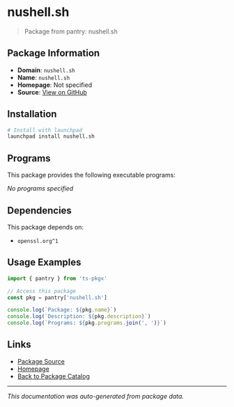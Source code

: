 # nushell.sh

> Package from pantry: nushell.sh

## Package Information

- **Domain**: `nushell.sh`
- **Name**: `nushell.sh`
- **Homepage**: Not specified
- **Source**: [View on GitHub](https://github.com/pkgxdev/pantry/tree/main/projects/nushell.sh/package.yml)

## Installation

```bash
# Install with launchpad
launchpad install nushell.sh
```

## Programs

This package provides the following executable programs:

*No programs specified*

## Dependencies

This package depends on:

- `openssl.org^1`

## Usage Examples

```typescript
import { pantry } from 'ts-pkgx'

// Access this package
const pkg = pantry['nushell.sh']

console.log(`Package: ${pkg.name}`)
console.log(`Description: ${pkg.description}`)
console.log(`Programs: ${pkg.programs.join(', ')}`)
```

## Links

- [Package Source](https://github.com/pkgxdev/pantry/tree/main/projects/nushell.sh/package.yml)
- [Homepage](#)
- [Back to Package Catalog](../../package-catalog.md)

---

*This documentation was auto-generated from package data.*
